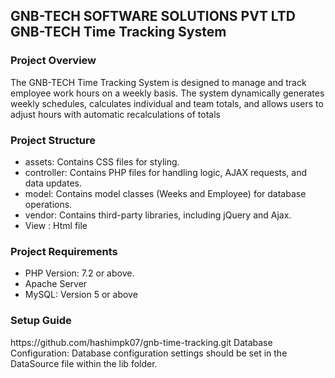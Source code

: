 ## GNB-TECH SOFTWARE SOLUTIONS PVT LTD   GNB-TECH Time Tracking System  

<h3> Project Overview </h3>
<p> The GNB-TECH Time Tracking System is designed to manage and track employee work hours on a weekly basis. The system dynamically generates weekly schedules, calculates individual and team totals, and allows users to adjust hours with automatic recalculations of totals </p>

<h3> Project Structure </h3>
<ul>
  <li> assets: Contains CSS files for styling.</li>
  <li> controller: Contains PHP files for handling logic, AJAX requests, and data updates.</li>
  <li >model: Contains model classes (Weeks and Employee) for database operations.</li>
  <li>vendor: Contains third-party libraries, including jQuery and Ajax.</li>
  <li>View : Html file</li>
</ul>

<h3> Project Requirements </h3>
<ul>
  <li> PHP Version: 7.2 or above.</li>
  <li> Apache Server </li>
  <li> MySQL: Version 5 or above </li>
</ul>

<h3> Setup Guide </h3>  https://github.com/hashimpk07/gnb-time-tracking.git
Database Configuration: Database configuration settings should be set in the DataSource file within the lib folder.
